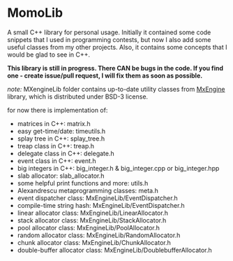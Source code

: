 # MomoLib
A small C++ library for personal usage. Initially it contained some code snippets that I used in programming contests, but now I also add some useful classes from my other projects. Also, it contains some concepts that I would be glad to see in C++.

**This library is still in progress. There CAN be bugs in the code. If you find one - create issue/pull request, I  will fix them as soon as possible.**

*note:* MXengineLib folder contains up-to-date utility classes from [MxEngine](https://github.com/MomoDeve/MxEngine) library, which is distributed under BSD-3 license.

for now there is implementation of:
- matrices in C++: matrix.h
- easy get-time/date: timeutils.h
- splay tree in C++: splay_tree.h
- treap class in C++: treap.h
- delegate class in C++: delegate.h
- event class in C++: event.h
- big integers in C++: big_integer.h & big_integer.cpp or big_integer.hpp
- slab allocator: slab_allocator.h
- some helpful print functions and more: utils.h
- Alexandrescu metaprogramming classes: meta.h
- event dispatcher class: MxEngineLib/EventDispatcher.h
- compile-time string hash: MxEngineLib/EventDispatcher.h
- linear allocator class: MxEngineLib/LinearAllocator.h
- stack allocator class: MxEngineLib/StackAllocator.h
- pool allocator class: MxEngineLib/PoolAllocator.h
- random allocator class: MxEngineLib/RandomAllocator.h
- chunk allocator class: MxEngineLib/ChunkAllocator.h
- double-buffer allocator class: MxEngineLib/DoublebufferAllocator.h
